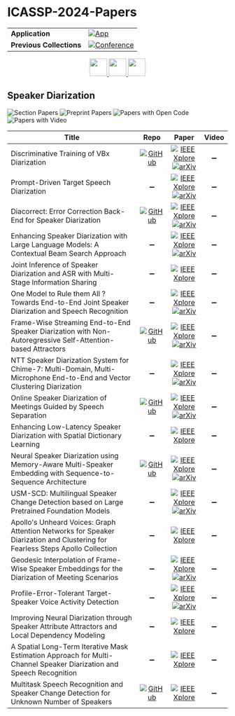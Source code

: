 # ICASSP-2024-Papers

<table>
    <tr>
        <td><strong>Application</strong></td>
        <td>
            <a href="https://huggingface.co/spaces/DmitryRyumin/NewEraAI-Papers" style="float:left;">
                <img src="https://img.shields.io/badge/🤗-NewEraAI--Papers-FFD21F.svg" alt="App" />
            </a>
        </td>
    </tr>
    <tr>
        <td><strong>Previous Collections</strong></td>
        <td>
            <a href="https://github.com/DmitryRyumin/ICASSP-2023-24-Papers/blob/main/README_2023.md">
                <img src="http://img.shields.io/badge/ICASSP-2023-0073AE.svg" alt="Conference">
            </a>
        </td>
    </tr>
</table>

<div align="center">
    <a href="https://github.com/DmitryRyumin/ICASSP-2023-24-Papers/blob/main/sections/2024/main/SLP-L9.md">
        <img src="https://cdn.jsdelivr.net/gh/DmitryRyumin/NewEraAI-Papers@main/images/left.svg" width="40" alt="" />
    </a>
    <a href="https://github.com/DmitryRyumin/ICASSP-2023-24-Papers/">
        <img src="https://cdn.jsdelivr.net/gh/DmitryRyumin/NewEraAI-Papers@main/images/home.svg" width="40" alt="" />
    </a>
    <a href="https://github.com/DmitryRyumin/ICASSP-2023-24-Papers/blob/main/sections/2024/main/MLSP-L7.md">
        <img src="https://cdn.jsdelivr.net/gh/DmitryRyumin/NewEraAI-Papers@main/images/right.svg" width="40" alt="" />
    </a>
</div>

## Speaker Diarization

![Section Papers](https://img.shields.io/badge/Section%20Papers-18-42BA16) ![Preprint Papers](https://img.shields.io/badge/Preprint%20Papers-12-b31b1b) ![Papers with Open Code](https://img.shields.io/badge/Papers%20with%20Open%20Code-6-1D7FBF) ![Papers with Video](https://img.shields.io/badge/Papers%20with%20Video-0-FF0000)

| **Title** | **Repo** | **Paper** | **Video** |
|-----------|:--------:|:---------:|:---------:|
| Discriminative Training of VBx Diarization | [![GitHub](https://img.shields.io/github/stars/BUTSpeechFIT/DVBx?style=flat)](https://github.com/BUTSpeechFIT/DVBx) | [![IEEE Xplore](https://img.shields.io/badge/IEEE-10446119-E4A42C.svg)](https://ieeexplore.ieee.org/document/10446119) <br/> [![arXiv](https://img.shields.io/badge/arXiv-2310.02732-b31b1b.svg)](https://arxiv.org/abs/2310.02732) | :heavy_minus_sign: |
| Prompt-Driven Target Speech Diarization | :heavy_minus_sign: | [![IEEE Xplore](https://img.shields.io/badge/IEEE-10446072-E4A42C.svg)](https://ieeexplore.ieee.org/document/10446072) <br/> [![arXiv](https://img.shields.io/badge/arXiv-2310.14823-b31b1b.svg)](https://arxiv.org/abs/2310.14823) | :heavy_minus_sign: |
| Diacorrect: Error Correction Back-End for Speaker Diarization | [![GitHub](https://img.shields.io/github/stars/BUTSpeechFIT/diacorrect?style=flat)](https://github.com/BUTSpeechFIT/diacorrect) | [![IEEE Xplore](https://img.shields.io/badge/IEEE-10446968-E4A42C.svg)](https://ieeexplore.ieee.org/document/10446968) <br/> [![arXiv](https://img.shields.io/badge/arXiv-2309.08377-b31b1b.svg)](https://arxiv.org/abs/2309.08377) | :heavy_minus_sign: |
| Enhancing Speaker Diarization with Large Language Models: A Contextual Beam Search Approach | :heavy_minus_sign: | [![IEEE Xplore](https://img.shields.io/badge/IEEE-10446204-E4A42C.svg)](https://ieeexplore.ieee.org/document/10446204) <br/> [![arXiv](https://img.shields.io/badge/arXiv-2309.05248-b31b1b.svg)](https://arxiv.org/abs/2309.05248) | :heavy_minus_sign: |
| Joint Inference of Speaker Diarization and ASR with Multi-Stage Information Sharing | :heavy_minus_sign: | [![IEEE Xplore](https://img.shields.io/badge/IEEE-10446724-E4A42C.svg)](https://ieeexplore.ieee.org/document/10446724) | :heavy_minus_sign: |
| One Model to Rule them All ? Towards End-to-End Joint Speaker Diarization and Speech Recognition | :heavy_minus_sign: | [![IEEE Xplore](https://img.shields.io/badge/IEEE-10447957-E4A42C.svg)](https://ieeexplore.ieee.org/document/10447957) <br/> [![arXiv](https://img.shields.io/badge/arXiv-2310.01688-b31b1b.svg)](https://arxiv.org/abs/2310.01688) | :heavy_minus_sign: |
| Frame-Wise Streaming End-to-End Speaker Diarization with Non-Autoregressive Self-Attention-based Attractors | [![GitHub](https://img.shields.io/github/stars/Audio-WestlakeU/FS-EEND?style=flat)](https://github.com/Audio-WestlakeU/FS-EEND) | [![IEEE Xplore](https://img.shields.io/badge/IEEE-10446568-E4A42C.svg)](https://ieeexplore.ieee.org/document/10446568) <br/> [![arXiv](https://img.shields.io/badge/arXiv-2309.13916-b31b1b.svg)](https://arxiv.org/abs/2309.13916) | :heavy_minus_sign: |
| NTT Speaker Diarization System for Chime-7: Multi-Domain, Multi-Microphone End-to-End and Vector Clustering Diarization | :heavy_minus_sign: | [![IEEE Xplore](https://img.shields.io/badge/IEEE-10447817-E4A42C.svg)](https://ieeexplore.ieee.org/document/10447817) <br/> [![arXiv](https://img.shields.io/badge/arXiv-2309.12656-b31b1b.svg)](https://arxiv.org/abs/2309.12656) | :heavy_minus_sign: |
| Online Speaker Diarization of Meetings Guided by Speech Separation | [![GitHub](https://img.shields.io/github/stars/egruttadauria98/SSpaVAlDo?style=flat)](https://github.com/egruttadauria98/SSpaVAlDo) | [![IEEE Xplore](https://img.shields.io/badge/IEEE-10447682-E4A42C.svg)](https://ieeexplore.ieee.org/document/10447682) <br/> [![arXiv](https://img.shields.io/badge/arXiv-2402.00067-b31b1b.svg)](https://arxiv.org/abs/2402.00067) | :heavy_minus_sign: |
| Enhancing Low-Latency Speaker Diarization with Spatial Dictionary Learning | :heavy_minus_sign: | [![IEEE Xplore](https://img.shields.io/badge/IEEE-10446666-E4A42C.svg)](https://ieeexplore.ieee.org/document/10446666) | :heavy_minus_sign: |
| Neural Speaker Diarization using Memory-Aware Multi-Speaker Embedding with Sequence-to-Sequence Architecture | [![GitHub](https://img.shields.io/github/stars/liyunlongaaa/NSD-MS2S?style=flat)](https://github.com/liyunlongaaa/NSD-MS2S) | [![IEEE Xplore](https://img.shields.io/badge/IEEE-10446661-E4A42C.svg)](https://ieeexplore.ieee.org/document/10446661) <br/> [![arXiv](https://img.shields.io/badge/arXiv-2309.09180-b31b1b.svg)](https://arxiv.org/abs/2309.09180) | :heavy_minus_sign: |
| USM-SCD: Multilingual Speaker Change Detection based on Large Pretrained Foundation Models | :heavy_minus_sign: | [![IEEE Xplore](https://img.shields.io/badge/IEEE-10447263-E4A42C.svg)](https://ieeexplore.ieee.org/document/10447263) <br/> [![arXiv](https://img.shields.io/badge/arXiv-2309.08023-b31b1b.svg)](https://arxiv.org/abs/2309.08023) | :heavy_minus_sign: |
| Apollo's Unheard Voices: Graph Attention Networks for Speaker Diarization and Clustering for Fearless Steps Apollo Collection | :heavy_minus_sign: | [![IEEE Xplore](https://img.shields.io/badge/IEEE-10446231-E4A42C.svg)](https://ieeexplore.ieee.org/document/10446231) | :heavy_minus_sign: |
| Geodesic Interpolation of Frame-Wise Speaker Embeddings for the Diarization of Meeting Scenarios | :heavy_minus_sign: | [![IEEE Xplore](https://img.shields.io/badge/IEEE-10445911-E4A42C.svg)](https://ieeexplore.ieee.org/document/10445911) <br/> [![arXiv](https://img.shields.io/badge/arXiv-2401.03963-b31b1b.svg)](https://arxiv.org/abs/2401.03963) | :heavy_minus_sign: |
| Profile-Error-Tolerant Target-Speaker Voice Activity Detection | :heavy_minus_sign: | [![IEEE Xplore](https://img.shields.io/badge/IEEE-10446475-E4A42C.svg)](https://ieeexplore.ieee.org/document/10446475) <br/> [![arXiv](https://img.shields.io/badge/arXiv-2309.12521-b31b1b.svg)](https://arxiv.org/abs/2309.12521) | :heavy_minus_sign: |
| Improving Neural Diarization through Speaker Attribute Attractors and Local Dependency Modeling | :heavy_minus_sign: | [![IEEE Xplore](https://img.shields.io/badge/IEEE-10446213-E4A42C.svg)](https://ieeexplore.ieee.org/document/10446213) | :heavy_minus_sign: |
| A Spatial Long-Term Iterative Mask Estimation Approach for Multi-Channel Speaker Diarization and Speech Recognition | :heavy_minus_sign: | [![IEEE Xplore](https://img.shields.io/badge/IEEE-10446168-E4A42C.svg)](https://ieeexplore.ieee.org/document/10446168) | :heavy_minus_sign: |
| Multitask Speech Recognition and Speaker Change Detection for Unknown Number of Speakers | [![GitHub](https://img.shields.io/github/stars/idiap/multitask_asr_and_scd?style=flat)](https://github.com/idiap/multitask_asr_and_scd) | [![IEEE Xplore](https://img.shields.io/badge/IEEE-10446130-E4A42C.svg)](https://ieeexplore.ieee.org/document/10446130) | :heavy_minus_sign: |
